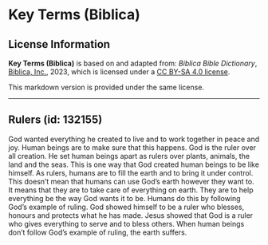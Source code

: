 # Key Terms (Biblica)

## License Information

**Key Terms (Biblica)** is based on and adapted from: _Biblica Bible Dictionary_, [Biblica, Inc.](https://www.biblica.com/), 2023, which is licensed under a [CC BY-SA 4.0 license](https://creativecommons.org/licenses/by-sa/4.0/legalcode.en).

This markdown version is provided under the same license.



--------------------------------

## Rulers (id: 132155)

God wanted everything he created to live and to work together in peace and joy. Human beings are to make sure that this happens. God is the ruler over all creation. He set human beings apart as rulers over plants, animals, the land and the seas. This is one way that God created human beings to be like himself. As rulers, humans are to fill the earth and to bring it under control. This doesn’t mean that humans can use God’s earth however they want to. It means that they are to take care of everything on earth. They are to help everything be the way God wants it to be. Humans do this by following God’s example of ruling. God showed himself to be a ruler who blesses, honours and protects what he has made. Jesus showed that God is a ruler who gives everything to serve and to bless others. When human beings don’t follow God’s example of ruling, the earth suffers.


